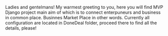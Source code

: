 Ladies and gentelmans!
My warmest greeting to you, here you will find MVP Django project main aim of which is to connect enterpuneurs and business in common place.
Businnes Market Place in other words.
Currently all configuration are located in DoneDeal folder, proceed there to find all the details, please!
